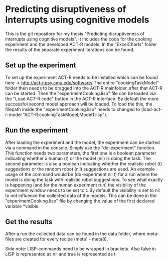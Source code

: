 # Predicting disruptiveness of Interrupts using cognitive models
This is the git repository for my thesis "Predicting disruptiveness of interrupts using cognitive models".
It includes the code for the cooking experiment and the developed ACT-R models.
In the "ExcelCharts" folder the results of the separate experiment iterations can be found.

## Set up the experiment
To set up the experiment ACT-R needs to be installed which can be found here -> http://act-r.psy.cmu.edu/software/ 
The entire "cookingTaskModel" folder then needs to be dragged into the ACT-R mainfolder, after that ACT-R can be started.
Then the "experimentCooking.lisp" file can be loaded via the "Load ACT-R code" button in the ACT-R interface. By default the more successful second model approach will be loaded. To load the this, the filepath inside the "experimentCooking.lisp" needs to changed to (load-act-r-model "ACT-R:cookingTaskModel;Model1.lisp").

## Run the experiment
After loading the experiment and the model, the experiment can be started via a command in the console. Simply use the "do-experiment" function. This function needs two parameters, the first one is a boolean parameter indicating whether a human (t) or the model (nil) is doing the task. The second parameter is also a boolean indicating whether the realistic robot (t) suggestions or the random robot (nil) suggestions are used.
An example usage of the command would be (do-experiment nil t) for a run where the model is doing the task with realistic robot suggestions.
To see what exactly is happening (and for the human experiment run) the visibility of the experiment window needs to be set to t. By default the visibility is set to nil to not influence the collected data of the models. This can be done in the "experimentCooking.lisp" file by changing the value of the first declared variable *visible.

## Get the results
After a run the collected data can be found in the data folder, where meta-files are created for every recipe (meta1 - meta8).

Side note: LISP-commands need to be wrapped in brackets. Also false in LISP is represented as nil and true is represented as t.
